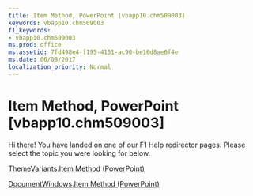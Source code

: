 ```yaml
---
title: Item Method, PowerPoint [vbapp10.chm509003]
keywords: vbapp10.chm509003
f1_keywords:
- vbapp10.chm509003
ms.prod: office
ms.assetid: 7fd498e4-f195-4151-ac90-be16d8ae6f4e
ms.date: 06/08/2017
localization_priority: Normal
---
```



# Item Method, PowerPoint [vbapp10.chm509003]

Hi there! You have landed on one of our F1 Help redirector pages. Please select the topic you were looking for below.

[ThemeVariants.Item Method (PowerPoint)](http://msdn.microsoft.com/library/acc0bc46-94d0-827a-7c38-a8f7a149ff30%28Office.15%29.aspx)

[DocumentWindows.Item Method (PowerPoint)](http://msdn.microsoft.com/library/71e8ae25-8ef8-3495-c864-f8c0ea774f5e%28Office.15%29.aspx)


